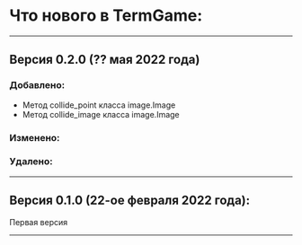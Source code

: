 # Что нового в TermGame:

---
## Версия 0.2.0 (?? мая 2022 года)
### Добавлено:
 + Метод collide_point класса image.Image
 + Метод collide_image класса image.Image
### Изменено:

### Удалено:

---

## Версия 0.1.0 (22-ое февраля 2022 года):
Первая версия

---
